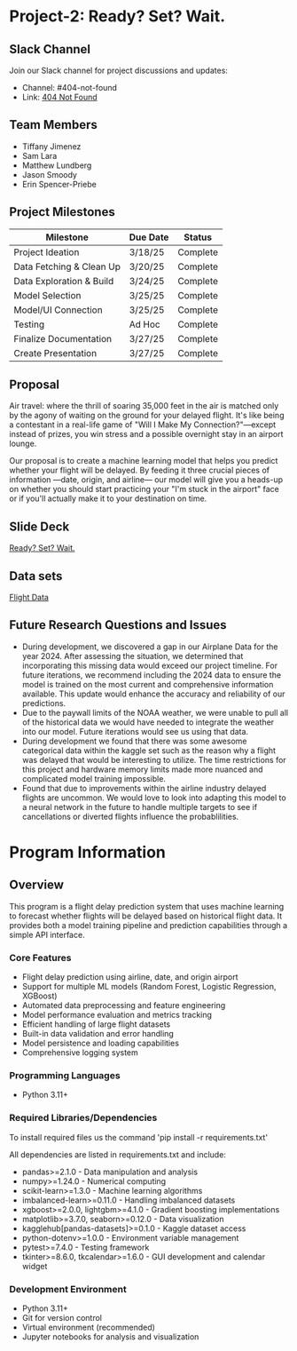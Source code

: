 # Project-2: Ready? Set? Wait.
## Slack Channel
Join our Slack channel for project discussions and updates:
- Channel: #404-not-found
- Link: [404 Not Found](https://aiptwestnovem-cki2893.slack.com/archives/C089LSTUQER)

## Team Members
- Tiffany Jimenez
- Sam Lara
- Matthew Lundberg
- Jason Smoody
- Erin Spencer-Priebe 
 
 ## Project Milestones

| Milestone | Due Date | Status |
|----------|----------|----------|
| Project Ideation | 3/18/25 | Complete |
| Data Fetching & Clean Up | 3/20/25 | Complete |
| Data Exploration & Build | 3/24/25 | Complete |
| Model Selection | 3/25/25 | Complete |
| Model/UI Connection | 3/25/25 | Complete |
| Testing | Ad Hoc | Complete |
| Finalize Documentation | 3/27/25 | Complete |
| Create Presentation | 3/27/25 | Complete |

## Proposal
Air travel: where the thrill of soaring 35,000 feet in the air is matched only by the agony of waiting on the ground for your delayed flight. It's like being a contestant in a real-life game of "Will I Make My Connection?"—except instead of prizes, you win stress and a possible overnight stay in an airport lounge.

Our proposal is to create a machine learning model that helps you predict whether your flight will be delayed. By feeding it three crucial pieces of information —date, origin, and airline— our model will give you a heads-up on whether you should start practicing your "I'm stuck in the airport" face or if you'll actually make it to your destination on time.

## Slide Deck
[Ready? Set? Wait.](https://docs.google.com/presentation/d/1pJ8xgxxK05_RRqku2S9UNKVRdpPeZABSz4UzP7nNt7k/edit?usp=sharing)

## Data sets
[Flight Data](https://www.kaggle.com/datasets/patrickzel/flight-delay-and-cancellation-dataset-2019-2023)

## Future Research Questions and Issues
- During development, we discovered a gap in our Airplane Data for the year 2024. After assessing the situation, we determined that incorporating this missing data would exceed our project timeline. For future iterations, we recommend including the 2024 data to ensure the model is trained on the most current and comprehensive information available. This update would enhance the accuracy and reliability of our predictions.
- Due to the paywall limits of the NOAA weather, we were unable to pull all of the historical data we would have needed to integrate the weather into our model. Future iterations would see us using that data.
- During development we found that there was some awesome categorical data within the kaggle set such as the reason why a flight was delayed that would be interesting to utilize. The time restrictions for this project and hardware memory limits made more nuanced and complicated model training impossible.
- Found that due to improvements within the airline industry delayed flights are uncommon. We would love to look into adapting this model to a neural network in the future to handle multiple targets to see if cancellations or diverted flights influence the probablilities.

# Program Information

## Overview
This program is a flight delay prediction system that uses machine learning to forecast whether flights will be delayed based on historical flight data. It provides both a model training pipeline and prediction capabilities through a simple API interface.

### Core Features
- Flight delay prediction using airline, date, and origin airport
- Support for multiple ML models (Random Forest, Logistic Regression, XGBoost)
- Automated data preprocessing and feature engineering
- Model performance evaluation and metrics tracking
- Efficient handling of large flight datasets
- Built-in data validation and error handling
- Model persistence and loading capabilities
- Comprehensive logging system

### Programming Languages
- Python 3.11+

### Required Libraries/Dependencies

To install required files us the command 'pip install -r requirements.txt'

All dependencies are listed in requirements.txt and include:
- pandas>=2.1.0 - Data manipulation and analysis
- numpy>=1.24.0 - Numerical computing
- scikit-learn>=1.3.0 - Machine learning algorithms
- imbalanced-learn>=0.11.0 - Handling imbalanced datasets
- xgboost>=2.0.0, lightgbm>=4.1.0 - Gradient boosting implementations
- matplotlib>=3.7.0, seaborn>=0.12.0 - Data visualization
- kagglehub[pandas-datasets]>=0.1.0 - Kaggle dataset access
- python-dotenv>=1.0.0 - Environment variable management
- pytest>=7.4.0 - Testing framework
- tkinter>=8.6.0, tkcalendar>=1.6.0 - GUI development and calendar widget 

### Development Environment
- Python 3.11+
- Git for version control
- Virtual environment (recommended)
- Jupyter notebooks for analysis and visualization
